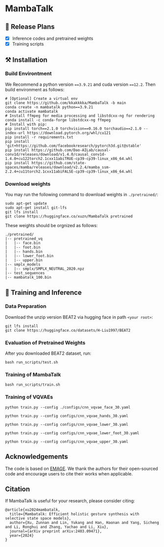 # MambaTalk

## 📝 Release Plans

- [X] Inference codes and pretrained weights
- [X] Training scripts

## ⚒️ Installation

### Build Environtment

We Recommend a python version `==3.9.21` and cuda version `==12.2`. Then build environment as follows:

```shell
# [Optional] Create a virtual env
git clone https://github.com/kkakkkka/MambaTalk -b main
conda create -n mambatalk python==3.9.21
conda activate mambatalk
# Install ffmpeg for media processing and libstdcxx-ng for rendering
conda install -c conda-forge libstdcxx-ng ffmpeg
# Install with pip:
pip install torch==2.1.0 torchvision==0.16.0 torchaudio==2.1.0 --index-url https://download.pytorch.org/whl/cu121
pip install -r requirements.txt
pip install 'git+https://github.com/facebookresearch/pytorch3d.git@stable'
pip install https://github.com/Dao-AILab/causal-conv1d/releases/download/v1.4.0/causal_conv1d-1.4.0+cu122torch2.1cxx11abiTRUE-cp39-cp39-linux_x86_64.whl
pip install https://github.com/state-spaces/mamba/releases/download/v2.2.4/mamba_ssm-2.2.4+cu11torch2.1cxx11abiFALSE-cp39-cp39-linux_x86_64.whl
```

### Download weights

You may run the following command to download weights in ``./pretrained/``:

```shell
sudo apt-get update
sudo apt-get install git-lfs
git lfs install
git clone https://huggingface.co/xuzn/MambaTalk pretrained
```

These weights should be orgnized as follows:

```text
./pretrained/
|-- pretrained_vq
|   |-- face.bin
|   |-- foot.bin
|   |-- hands.bin
|   |-- lower_foot.bin
|   |-- upper.bin
|-- smplx_models
|   |-- smplx/SMPLX_NEUTRAL_2020.npz
|-- test_sequences
|-- mambatalk_100.bin
```

## 🚀 Training and Inference

### Data Preparation

Download the unzip version BEAT2 via hugging face in path ``<your root>``:

```shell
git lfs install
git clone https://huggingface.co/datasets/H-Liu1997/BEAT2
```

### Evaluation of Pretrained Weights

After you downloaded BEAT2 dataset, run:

```shell
bash run_scripts/test.sh
```

### Training of MambaTalk

```shell
bash run_scripts/train.sh
```

### Training of VQVAEs

```shell
python train.py --config ./configs/cnn_vqvae_face_30.yaml 
```

```shell
python train.py --config configs/cnn_vqvae_hands_30.yaml 
```

```shell
python train.py --config configs/cnn_vqvae_lower_30.yaml 
```

```shell
python train.py --config configs/cnn_vqvae_lower_foot_30.yaml 
```

```shell
python train.py --config configs/cnn_vqvae_upper_30.yaml 
```

## Acknowledgements

The code is based on [EMAGE](https://github.com/PantoMatrix/PantoMatrix). We thank the authors for their open-sourced code and encourage users to cite their works when applicable.

## Citation

If MambaTalk is useful for your research, please consider citing:

```angular2html
@article{xu2024mambatalk,
  title={Mambatalk: Efficient holistic gesture synthesis with selective state space models},
  author={Xu, Zunnan and Lin, Yukang and Han, Haonan and Yang, Sicheng and Li, Ronghui and Zhang, Yachao and Li, Xiu},
  journal={arXiv preprint arXiv:2403.09471},
  year={2024}
}
```
